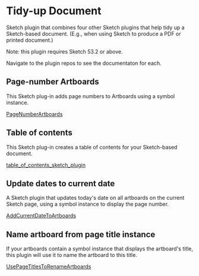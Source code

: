 # Tidy-up Document
Sketch plugin that combines four other Sketch plugins that help tidy up a Sketch-based document. (E.g., when using Sketch to produce a PDF or printed document.)

Note: this plugin requires Sketch 53.2 or above.

Navigate to the plugin repos to see the documentaton for each.

## Page-number Artboards
This Sketch plug-in adds page numbers to Artboards using a symbol instance.

[PageNumberArtboards](https://github.com/josephxbrick/PageNumberArtboards)

## Table of contents
This Sketch plug-in creates a table of contents for your Sketch-based document.

[table_of_contents_sketch_plugin](https://github.com/josephxbrick/table_of_contents_sketch_plugin)

## Update dates to current date
A Sketch plugin that updates today's date on all artboards on the current Sketch page, using a symbol instance to display the page number. 

[AddCurrentDateToArtboards](https://github.com/josephxbrick/AddCurrentDateToArtboards)

## Name artboard from page title instance
If your artboards contain a symbol instance that displays the artboard's title, this plugin will use it to name the artboard to this title.

[UsePageTitlesToRenameArtboards](https://github.com/josephxbrick/UsePageTitlesToRenameArtboards)

